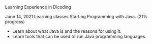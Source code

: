 Learning Experience in Dicoding

June 14, 2021
Learning classes Starting Programming with Java. (21% progress)
* Learn about what Java is and the reasons for using it.
* Learn tools that can be used to run Java programming languages.
